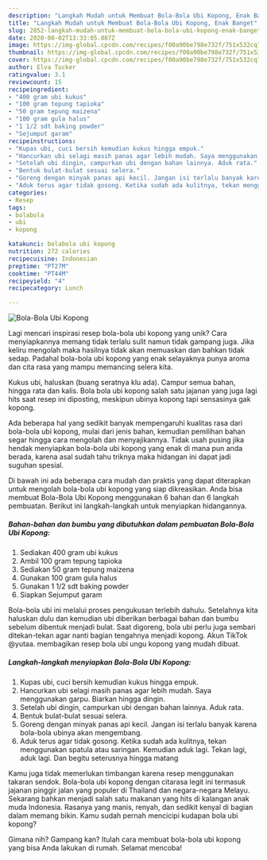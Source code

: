 ```yaml
---
description: "Langkah Mudah untuk Membuat Bola-Bola Ubi Kopong, Enak Banget"
title: "Langkah Mudah untuk Membuat Bola-Bola Ubi Kopong, Enak Banget"
slug: 2852-langkah-mudah-untuk-membuat-bola-bola-ubi-kopong-enak-banget
date: 2020-08-02T13:33:05.087Z
image: https://img-global.cpcdn.com/recipes/f00a90be798e732f/751x532cq70/bola-bola-ubi-kopong-foto-resep-utama.jpg
thumbnail: https://img-global.cpcdn.com/recipes/f00a90be798e732f/751x532cq70/bola-bola-ubi-kopong-foto-resep-utama.jpg
cover: https://img-global.cpcdn.com/recipes/f00a90be798e732f/751x532cq70/bola-bola-ubi-kopong-foto-resep-utama.jpg
author: Elva Tucker
ratingvalue: 3.1
reviewcount: 15
recipeingredient:
- "400 gram ubi kukus"
- "100 gram tepung tapioka"
- "50 gram tepung maizena"
- "100 gram gula halus"
- "1 1/2 sdt baking powder"
- "Sejumput garam"
recipeinstructions:
- "Kupas ubi, cuci bersih kemudian kukus hingga empuk."
- "Hancurkan ubi selagi masih panas agar lebih mudah. Saya menggunakan garpu. Biarkan hingga dingin."
- "Setelah ubi dingin, campurkan ubi dengan bahan lainnya. Aduk rata."
- "Bentuk bulat-bulat sesuai selera."
- "Goreng dengan minyak panas api kecil. Jangan isi terlalu banyak karena bola-bola ubinya akan mengembang."
- "Aduk terus agar tidak gosong. Ketika sudah ada kulitnya, tekan menggunakan spatula atau saringan. Kemudian aduk lagi. Tekan lagi, aduk lagi. Dan begitu seterusnya hingga matang"
categories:
- Resep
tags:
- bolabola
- ubi
- kopong

katakunci: bolabola ubi kopong 
nutrition: 272 calories
recipecuisine: Indonesian
preptime: "PT27M"
cooktime: "PT44M"
recipeyield: "4"
recipecategory: Lunch

---
```



![Bola-Bola Ubi Kopong](https://img-global.cpcdn.com/recipes/f00a90be798e732f/751x532cq70/bola-bola-ubi-kopong-foto-resep-utama.jpg)

Lagi mencari inspirasi resep bola-bola ubi kopong yang unik? Cara menyiapkannya memang tidak terlalu sulit namun tidak gampang juga. Jika keliru mengolah maka hasilnya tidak akan memuaskan dan bahkan tidak sedap. Padahal bola-bola ubi kopong yang enak selayaknya punya aroma dan cita rasa yang mampu memancing selera kita.

Kukus ubi, haluskan (buang seratnya klu ada). Campur semua bahan, hingga rata dan kalis. Bola bola ubi kopong salah satu jajanan yang juga lagi hits saat resep ini diposting, meskipun ubinya kopong tapi sensasinya gak kopong.

Ada beberapa hal yang sedikit banyak mempengaruhi kualitas rasa dari bola-bola ubi kopong, mulai dari jenis bahan, kemudian pemilihan bahan segar hingga cara mengolah dan menyajikannya. Tidak usah pusing jika hendak menyiapkan bola-bola ubi kopong yang enak di mana pun anda berada, karena asal sudah tahu triknya maka hidangan ini dapat jadi suguhan spesial.


Di bawah ini ada beberapa cara mudah dan praktis yang dapat diterapkan untuk mengolah bola-bola ubi kopong yang siap dikreasikan. Anda bisa membuat Bola-Bola Ubi Kopong menggunakan 6 bahan dan 6 langkah pembuatan. Berikut ini langkah-langkah untuk menyiapkan hidangannya.

<!--inarticleads1-->

##### Bahan-bahan dan bumbu yang dibutuhkan dalam pembuatan Bola-Bola Ubi Kopong:

1. Sediakan 400 gram ubi kukus
1. Ambil 100 gram tepung tapioka
1. Sediakan 50 gram tepung maizena
1. Gunakan 100 gram gula halus
1. Gunakan 1 1/2 sdt baking powder
1. Siapkan Sejumput garam


Bola-bola ubi ini melalui proses pengukusan terlebih dahulu. Setelahnya kita haluskan dulu dan kemudian ubi diberikan berbagai bahan dan bumbu sebelum dibentuk menjadi bulat. Saat digoreng, bola ubi perlu juga sembari ditekan-tekan agar nanti bagian tengahnya menjadi kopong. Akun TikTok @yutaa. membagikan resep bola ubi ungu kopong yang mudah dibuat. 

<!--inarticleads2-->

##### Langkah-langkah menyiapkan Bola-Bola Ubi Kopong:

1. Kupas ubi, cuci bersih kemudian kukus hingga empuk.
1. Hancurkan ubi selagi masih panas agar lebih mudah. Saya menggunakan garpu. Biarkan hingga dingin.
1. Setelah ubi dingin, campurkan ubi dengan bahan lainnya. Aduk rata.
1. Bentuk bulat-bulat sesuai selera.
1. Goreng dengan minyak panas api kecil. Jangan isi terlalu banyak karena bola-bola ubinya akan mengembang.
1. Aduk terus agar tidak gosong. Ketika sudah ada kulitnya, tekan menggunakan spatula atau saringan. Kemudian aduk lagi. Tekan lagi, aduk lagi. Dan begitu seterusnya hingga matang


Kamu juga tidak memerlukan timbangan karena resep menggunakan takaran sendok. Bola-bola ubi kopong dengan citarasa legit ini termasuk jajanan pinggir jalan yang populer di Thailand dan negara-negara Melayu. Sekarang bahkan menjadi salah satu makanan yang hits di kalangan anak muda Indonesia. Rasanya yang manis, renyah, dan sedikit kenyal di bagian dalam memang bikin. Kamu sudah pernah mencicipi kudapan bola ubi kopong? 

Gimana nih? Gampang kan? Itulah cara membuat bola-bola ubi kopong yang bisa Anda lakukan di rumah. Selamat mencoba!
